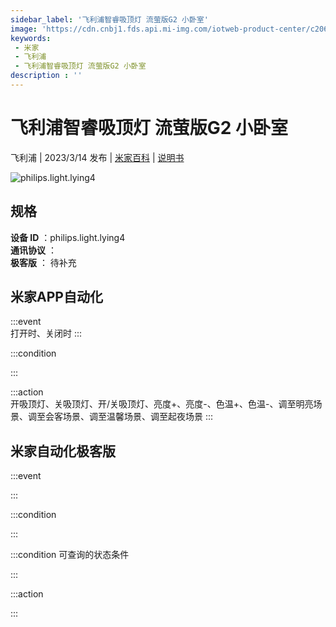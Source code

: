 ```yaml
---
sidebar_label: '飞利浦智睿吸顶灯 流萤版G2 小卧室'
image: 'https://cdn.cnbj1.fds.api.mi-img.com/iotweb-product-center/c206d3efb093afbde35a6e94b1451a19_1677561973502.png?GalaxyAccessKeyId=AKVGLQWBOVIRQ3XLEW&Expires=9223372036854775807&Signature=5dI7tDT/DdNHS3SQRnsa9qevMi4='
keywords: 
 - 米家
 - 飞利浦
 - 飞利浦智睿吸顶灯 流萤版G2 小卧室
description : ''
---
```

# 飞利浦智睿吸顶灯 流萤版G2 小卧室

飞利浦 | 2023/3/14 发布 | [米家百科](https://home.mi.com/webapp/content/baike/product/index.html?model=philips.light.lying4) | [说明书](https://home.mi.com/views/introduction.html?model=philips.light.lying4&region=cn)

![philips.light.lying4](https://cdn.cnbj1.fds.api.mi-img.com/iotweb-product-center/c206d3efb093afbde35a6e94b1451a19_1677561973502.png?GalaxyAccessKeyId=AKVGLQWBOVIRQ3XLEW&Expires=9223372036854775807&Signature=5dI7tDT/DdNHS3SQRnsa9qevMi4=)

## 规格  
> 
**设备 ID** ：philips.light.lying4  
**通讯协议** ：  
**极客版**  ： 待补充 


## 米家APP自动化  

:::event  
打开时、关闭时
:::

:::condition  

:::

:::action   
开吸顶灯、关吸顶灯、开/关吸顶灯、亮度+、亮度-、色温+、色温-、调至明亮场景、调至会客场景、调至温馨场景、调至起夜场景
:::

## 米家自动化极客版  

:::event  

:::

:::condition  

:::

:::condition 可查询的状态条件  

:::

:::action  

:::

        
